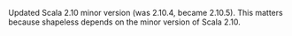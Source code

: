 Updated Scala 2.10 minor version (was 2.10.4, became 2.10.5). This matters because shapeless depends on the minor version of Scala 2.10.